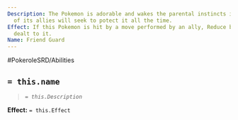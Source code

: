 ```yaml
---
Description: The Pokemon is adorable and wakes the parental instincts in others. All
  of its allies will seek to potect it all the time.
Effect: If this Pokemon is hit by a move performed by an ally, Reduce by 2 the damage
  dealt to it.
Name: Friend Guard
---
```


#PokeroleSRD/Abilities

## `= this.name`

> *`= this.Description`*

**Effect:** `= this.Effect`
